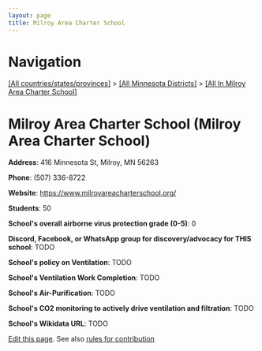 ```yaml
---
layout: page
title: Milroy Area Charter School
---
```

# Navigation

[[All countries/states/provinces]](../../..) > [[All Minnesota Districts]](../..) > [[All In Milroy Area Charter School]](..)

# Milroy Area Charter School (Milroy Area Charter School)

**Address**: 416 Minnesota St, Milroy, MN 56263

**Phone**: (507) 336-8722

**Website**: <https://www.milroyareacharterschool.org/>

**Students**: 50

**School's overall airborne virus protection grade (0-5)**: 0

**Discord, Facebook, or WhatsApp group for discovery/advocacy for THIS school**: TODO

**School's policy on Ventilation**: TODO

**School's Ventilation Work Completion**: TODO

**School's Air-Purification**: TODO

**School's CO2 monitoring to actively drive ventilation and filtration**: TODO

**School's Wikidata URL**: TODO


[Edit this page](https://github.com/ventilate-schools/MN/edit/main/./Milroy_Area_Charter_School/Milroy_Area_Charter_School.md). See also [rules for contribution](../../../contribution-rules/)